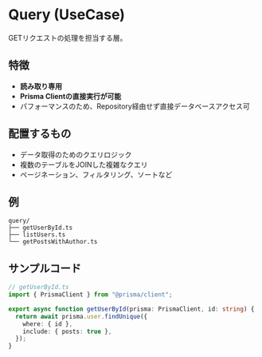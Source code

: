 # Query (UseCase)

GETリクエストの処理を担当する層。

## 特徴

- **読み取り専用**
- **Prisma Clientの直接実行が可能**
- パフォーマンスのため、Repository経由せず直接データベースアクセス可

## 配置するもの

- データ取得のためのクエリロジック
- 複数のテーブルをJOINした複雑なクエリ
- ページネーション、フィルタリング、ソートなど

## 例

```
query/
├── getUserById.ts
├── listUsers.ts
└── getPostsWithAuthor.ts
```

## サンプルコード

```typescript
// getUserById.ts
import { PrismaClient } from "@prisma/client";

export async function getUserById(prisma: PrismaClient, id: string) {
  return await prisma.user.findUnique({
    where: { id },
    include: { posts: true },
  });
}
```
